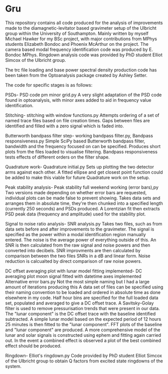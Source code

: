 # Gru
This repository contains all code produced for the analysis of improvements made to the diamagnetic-levitator based gravimeter setup of the Ulbricht group within the University of Southampton. Mainly written by myself Michael Hawker for my BSc project, with major contributions from MPhys students Elizabeth Bondoc and Phoenix McArthur on the project. The camera based modal frequency identification code was produced by E. Bondoc MPhys. Ringdown analysis code was provided by PhD student Elliot Simcox of the Ulbricht group.

The trc file loading and base power spectral density production code has been taken from the Optoanalysis package created by Ashley Setter.

The code for specific stages is as follows:

PSDs- PSD code pm minor grid.py
A very slight adaptation of the PSD code found in optoanalysis, with minor axes added to aid in frequency value identification.

Stitching- stitching with window functions.py
Attempts ordering of a set of named trace files based on file creation times. Gaps between files are identified and filled with a zero signal which is faded into.

Butterworth bandpass filter step- working bandpass filter.py, Bandpass responsiveness.py
Simple SciPy based Butterworth bandpass filter, bandwidth and the frequency focused on can be specified. Produces short plots from the files loaded to visualise filtering.
Bandpass responsiveness tests effects of different orders on the filter shape.

Quadrature work- Quadrature initial.py
Sets up plotting the two detector arms against each other. A fitted ellipse and get closest point function could be added to make this viable for future Quadrature work on the setup.

Peak stability analysis- Peak stability full weekend working (error bars),py
Two versions made depending on whether error bars are requested, individual plots can be made false to prevent showing. Takes data sets and arranges them in absolute time, they're then chunked into a specified length (currently 250 seconds) and PSDs produced. A Lorentzian fit then extracts PSD peak data (frequency and amplitude) used for the stability plot.

Signal to noise ratio analysis- SNR analysis.py
Takes two files, such as from data sets before and after improvements to the gravimeter. The signal is specified as the power within a modal identification region manually entered. The noise is the average power of everything outside of this. An SNR is then calculated from the raw signal and noise powers and then converted into decibels. SNR improvments are then calculated by comparison between the two files SNRs in a dB and linear form. Noise reduction is calcualted by direct comparison of raw noise powers.

DC offset averaging plot with lunar model fitting implemented- DC averaging plot moon signal fitted with datetime axes implemented Alternative error bars.py
Not the most simple naming but I had a large amount of iterations producing this
A data set of files can be specified using their naming convention to be loaded and ordered in absolute time as done elsewhere in my code. Half hour bins are specified for the full loaded data set, populated and averaged to give a DC offset trace. A Savitsky-Golay filter is used to remove pressurisation trends that were present in our data. The "lunar component" is the DC offset trace with the baseline identified subtracted.
A simple lunar model based on the expected period of 12 hours 25 minutes is then fitted to the "lunar component".
FFT plots of the baseline and "lunar component" are produced.
A more comprehensive model of the lunar and solar signals is constructed using ephem and fitting again carried out. In the event a combined effect is observed a plot of the best combined effect should be produced.

Ringdown- Elliot's ringdown.py
Code provided by PhD student Elliot Simcox of the Ulbricht group to obtain Q factors from excited state ringdowns of the system.

